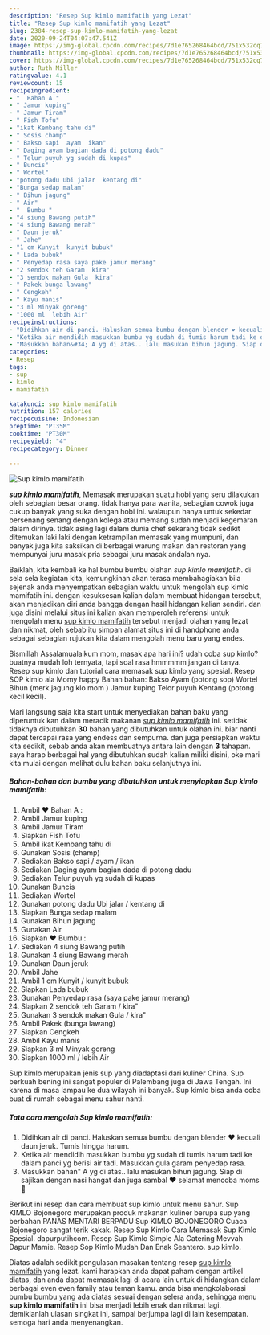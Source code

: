 ```yaml
---
description: "Resep Sup kimlo mamifatih yang Lezat"
title: "Resep Sup kimlo mamifatih yang Lezat"
slug: 2384-resep-sup-kimlo-mamifatih-yang-lezat
date: 2020-09-24T04:07:47.541Z
image: https://img-global.cpcdn.com/recipes/7d1e765268464bcd/751x532cq70/sup-kimlo-mamifatih-foto-resep-utama.jpg
thumbnail: https://img-global.cpcdn.com/recipes/7d1e765268464bcd/751x532cq70/sup-kimlo-mamifatih-foto-resep-utama.jpg
cover: https://img-global.cpcdn.com/recipes/7d1e765268464bcd/751x532cq70/sup-kimlo-mamifatih-foto-resep-utama.jpg
author: Ruth Miller
ratingvalue: 4.1
reviewcount: 15
recipeingredient:
- "  Bahan A "
- " Jamur kuping"
- " Jamur Tiram"
- " Fish Tofu"
- "ikat Kembang tahu di"
- " Sosis champ"
- " Bakso sapi  ayam  ikan"
- " Daging ayam bagian dada di potong dadu"
- " Telur puyuh yg sudah di kupas"
- " Buncis"
- " Wortel"
- "potong dadu Ubi jalar  kentang di"
- "Bunga sedap malam"
- " Bihun jagung"
- " Air"
- "  Bumbu "
- "4 siung Bawang putih"
- "4 siung Bawang merah"
- " Daun jeruk"
- " Jahe"
- "1 cm Kunyit  kunyit bubuk"
- " Lada bubuk"
- " Penyedap rasa saya pake jamur merang"
- "2 sendok teh Garam  kira"
- "3 sendok makan Gula  kira"
- " Pakek bunga lawang"
- " Cengkeh"
- " Kayu manis"
- "3 ml Minyak goreng"
- "1000 ml  lebih Air"
recipeinstructions:
- "Didihkan air di panci. Haluskan semua bumbu dengan blender ❤ kecuali daun jeruk. Tumis hingga harum."
- "Ketika air mendidih masukkan bumbu yg sudah di tumis harum tadi ke dalam panci yg berisi air tadi. Masukkan gula garam penyedap rasa."
- "Masukkan bahan&#34; A yg di atas.. lalu masukan bihun jagung. Siap di sajikan dengan nasi hangat dan juga sambal ❤ selamat mencoba moms 🤗"
categories:
- Resep
tags:
- sup
- kimlo
- mamifatih

katakunci: sup kimlo mamifatih 
nutrition: 157 calories
recipecuisine: Indonesian
preptime: "PT35M"
cooktime: "PT30M"
recipeyield: "4"
recipecategory: Dinner

---
```



![Sup kimlo mamifatih](https://img-global.cpcdn.com/recipes/7d1e765268464bcd/751x532cq70/sup-kimlo-mamifatih-foto-resep-utama.jpg)

<b><i>sup kimlo mamifatih</i></b>, Memasak merupakan suatu hobi yang seru dilakukan oleh sebagian besar orang. tidak hanya para wanita, sebagian cowok juga cukup banyak yang suka dengan hobi ini. walaupun hanya untuk sekedar bersenang senang dengan kolega atau memang sudah menjadi kegemaran dalam dirinya. tidak asing lagi dalam dunia chef sekarang tidak sedikit ditemukan laki laki dengan ketrampilan memasak yang mumpuni, dan banyak juga kita saksikan di berbagai warung makan dan restoran yang mempunyai juru masak pria sebagai juru masak andalan nya.

Baiklah, kita kembali ke hal bumbu bumbu olahan <i>sup kimlo mamifatih</i>. di sela sela kegiatan kita, kemungkinan akan terasa membahagiakan bila sejenak anda menyempatkan sebagian waktu untuk mengolah sup kimlo mamifatih ini. dengan kesuksesan kalian dalam membuat hidangan tersebut, akan menjadikan diri anda bangga dengan hasil hidangan kalian sendiri. dan juga disini melalui situs ini kalian akan memperoleh referensi untuk mengolah menu <u>sup kimlo mamifatih</u> tersebut menjadi olahan yang lezat dan nikmat, oleh sebab itu simpan alamat situs ini di handphone anda sebagai sebagian rujukan kita dalam mengolah menu baru yang endes.

Bismillah Assalamualaikum mom, masak apa hari ini? udah coba sup kimlo? buatnya mudah loh ternyata, tapi soal rasa hmmmmm jangan di tanya. Resep sup kimlo dan tutorial cara memasak sup kimlo yang spesial. Resep SOP kimlo ala Momy happy Bahan bahan: Bakso Ayam (potong sop) Wortel Bihun (merk jagung klo mom ) Jamur kuping Telor puyuh Kentang (potong kecil kecil).


Mari langsung saja kita start untuk menyediakan bahan baku yang diperuntuk kan dalam meracik makanan <u><i>sup kimlo mamifatih</i></u> ini. setidak tidaknya dibutuhkan <b>30</b> bahan yang dibutuhkan untuk olahan ini. biar nanti dapat tercapai rasa yang endess dan sempurna. dan juga persiapkan waktu kita sedikit, sebab anda akan membuatnya antara lain dengan <b>3</b> tahapan. saya harap berbagai hal yang dibutuhkan sudah kalian miliki disini, oke mari kita mulai dengan melihat dulu bahan baku selanjutnya ini.

<!--inarticleads1-->

##### Bahan-bahan dan bumbu yang dibutuhkan untuk menyiapkan Sup kimlo mamifatih:

1. Ambil  ❤ Bahan A :
1. Ambil  Jamur kuping
1. Ambil  Jamur Tiram
1. Siapkan  Fish Tofu
1. Ambil ikat Kembang tahu di
1. Gunakan  Sosis (champ)
1. Sediakan  Bakso sapi / ayam / ikan
1. Sediakan  Daging ayam bagian dada di potong dadu
1. Sediakan  Telur puyuh yg sudah di kupas
1. Gunakan  Buncis
1. Sediakan  Wortel
1. Gunakan potong dadu Ubi jalar / kentang di
1. Siapkan Bunga sedap malam
1. Gunakan  Bihun jagung
1. Gunakan  Air
1. Siapkan  ❤ Bumbu :
1. Sediakan 4 siung Bawang putih
1. Gunakan 4 siung Bawang merah
1. Gunakan  Daun jeruk
1. Ambil  Jahe
1. Ambil 1 cm Kunyit / kunyit bubuk
1. Siapkan  Lada bubuk
1. Gunakan  Penyedap rasa (saya pake jamur merang)
1. Siapkan 2 sendok teh Garam / kira&#34;
1. Gunakan 3 sendok makan Gula / kira&#34;
1. Ambil  Pakek (bunga lawang)
1. Siapkan  Cengkeh
1. Ambil  Kayu manis
1. Siapkan 3 ml Minyak goreng
1. Siapkan 1000 ml / lebih Air


Sup kimlo merupakan jenis sup yang diadaptasi dari kuliner China. Sup berkuah bening ini sangat populer di Palembang juga di Jawa Tengah. Ini karena di masa lampau ke dua wilayah ini banyak. Sup kimlo bisa anda coba buat di rumah sebagai menu sahur nanti. 

<!--inarticleads2-->

##### Tata cara mengolah Sup kimlo mamifatih:

1. Didihkan air di panci. Haluskan semua bumbu dengan blender ❤ kecuali daun jeruk. Tumis hingga harum.
1. Ketika air mendidih masukkan bumbu yg sudah di tumis harum tadi ke dalam panci yg berisi air tadi. Masukkan gula garam penyedap rasa.
1. Masukkan bahan&#34; A yg di atas.. lalu masukan bihun jagung. Siap di sajikan dengan nasi hangat dan juga sambal ❤ selamat mencoba moms 🤗


Berikut ini resep dan cara membuat sup kimlo untuk menu sahur. Sup KIMLO Bojonegoro merupakan produk makanan kuliner berupa sup yang berbahan PANAS MENTARI BERPADU Sup KIMLO BOJONEGORO Cuaca Bojonegoro sangat terik kakak. Resep Sup Kimlo Cara Memasak Sup Kimlo Spesial. dapurputihcom. Resep Sup Kimlo Simple Ala Catering Mevvah Dapur Mamie. Resep Sop Kimlo Mudah Dan Enak Seantero. sup kimlo. 

Diatas adalah sedikit pengulasan masakan tentang resep <u>sup kimlo mamifatih</u> yang lezat. kami harapkan anda dapat paham dengan artikel diatas, dan anda dapat memasak lagi di acara lain untuk di hidangkan dalam berbagai even even family atau teman kamu. anda bisa mengkolaborasi bumbu bumbu yang ada diatas sesuai dengan selera anda, sehingga menu <b>sup kimlo mamifatih</b> ini bisa menjadi lebih enak dan nikmat lagi. demikianlah ulasan singkat ini, sampai berjumpa lagi di lain kesempatan. semoga hari anda menyenangkan.
